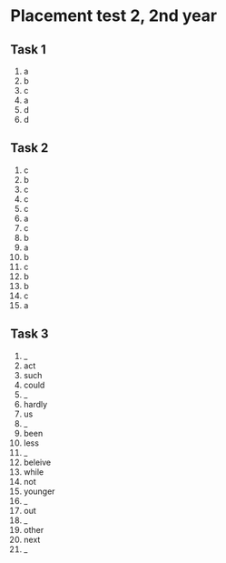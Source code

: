 # Placement test 2, 2nd year

## Task 1

1. a
2. b
3. c
4. a
5. d
6. d

## Task 2

1. c
2. b
3. c
4. c
5. c
6. a
7. c
8. b
9. a
10. b
11. c
12. b
13. b
14. c
15. a

## Task 3

1. _
2. act
3. such
4. could
5. _
6. hardly
7. us
8. _
9. been
10. less
11. _
12. beleive
13. while
14. not
15. younger
16. _
17. out
18. _
19. other
20. next
21. _
